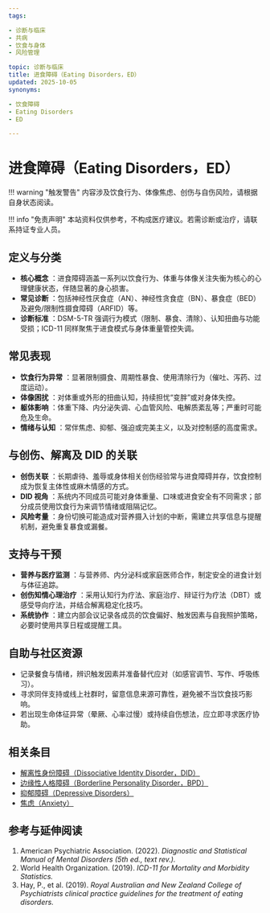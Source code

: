```yaml
---
tags:

- 诊断与临床
- 共病
- 饮食与身体
- 风险管理

topic: 诊断与临床
title: 进食障碍（Eating Disorders，ED）
updated: 2025-10-05
synonyms:

- 饮食障碍
- Eating Disorders
- ED

---
```


# 进食障碍（Eating Disorders，ED）

!!! warning "触发警告"
    内容涉及饮食行为、体像焦虑、创伤与自伤风险，请根据自身状态阅读。

!!! info "免责声明"
    本站资料仅供参考，不构成医疗建议。若需诊断或治疗，请联系持证专业人员。

## 定义与分类

- **核心概念** ：进食障碍涵盖一系列以饮食行为、体重与体像关注失衡为核心的心理健康状态，伴随显著的身心损害。
- **常见诊断** ：包括神经性厌食症（AN）、神经性贪食症（BN）、暴食症（BED）及避免/限制性摄食障碍（ARFID）等。
- **诊断标准** ：DSM-5-TR 强调行为模式（限制、暴食、清除）、认知扭曲与功能受损；ICD-11 同样聚焦于进食模式与身体重量管控失调。

## 常见表现

- **饮食行为异常** ：显著限制摄食、周期性暴食、使用清除行为（催吐、泻药、过度运动）。
- **体像困扰** ：对体重或外形的扭曲认知，持续担忧“变胖”或对身体失控。
- **躯体影响** ：体重下降、内分泌失调、心血管风险、电解质紊乱等；严重时可能危及生命。
- **情绪与认知** ：常伴焦虑、抑郁、强迫或完美主义，以及对控制感的高度需求。

## 与创伤、解离及 DID 的关联

- **创伤关联** ：长期虐待、羞辱或身体相关创伤经验常与进食障碍并存，饮食控制成为恢复主体性或麻木情感的方式。
- **DID 视角** ：系统内不同成员可能对身体重量、口味或进食安全有不同需求；部分成员使用饮食行为来调节情绪或阻隔记忆。
- **风险考量** ：身份切换可能造成对营养摄入计划的中断，需建立共享信息与提醒机制，避免重复暴食或漏餐。

## 支持与干预

- **营养与医疗监测** ：与营养师、内分泌科或家庭医师合作，制定安全的进食计划与体征追踪。
- **创伤知情心理治疗** ：采用认知行为疗法、家庭治疗、辩证行为疗法（DBT）或感受导向疗法，并结合解离稳定化技巧。
- **系统协作** ：建立内部会议记录各成员的饮食偏好、触发因素与自我照护策略，必要时使用共享日程或提醒工具。

## 自助与社区资源

- 记录餐食与情绪，辨识触发因素并准备替代应对（如感官调节、写作、呼吸练习）。
- 寻求同伴支持或线上社群时，留意信息来源可靠性，避免被不当饮食技巧影响。
- 若出现生命体征异常（晕厥、心率过慢）或持续自伤想法，应立即寻求医疗协助。

## 相关条目

- [解离性身份障碍（Dissociative Identity Disorder，DID）](DID.md)
- [边缘性人格障碍（Borderline Personality Disorder，BPD）](Borderline-Personality-Disorder-BPD.md)
- [抑郁障碍（Depressive Disorders）](Depressive-Disorders.md)
- [焦虑（Anxiety）](Anxiety.md)

## 参考与延伸阅读

1. American Psychiatric Association. (2022). *Diagnostic and Statistical Manual of Mental Disorders (5th ed., text rev.).*
2. World Health Organization. (2019). *ICD-11 for Mortality and Morbidity Statistics.*
3. Hay, P., et al. (2019). *Royal Australian and New Zealand College of Psychiatrists clinical practice guidelines for the treatment of eating disorders.*

